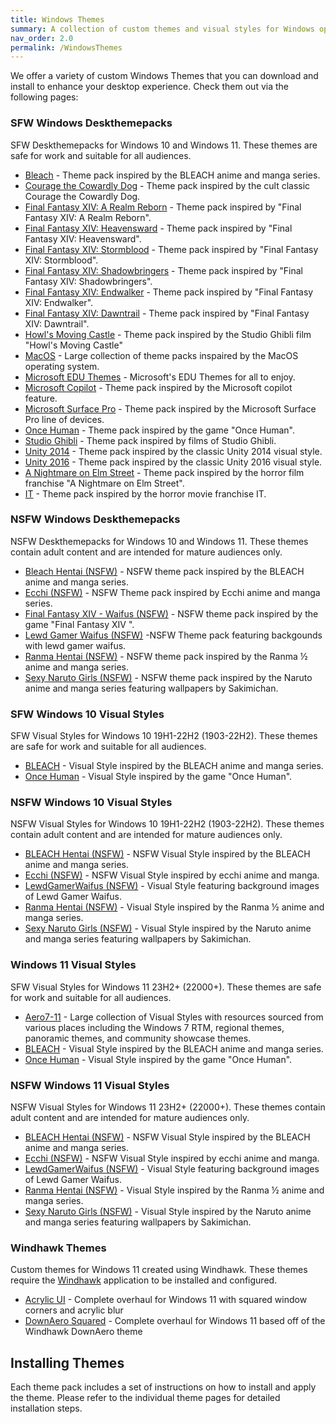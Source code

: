 ```yaml
---
title: Windows Themes
summary: A collection of custom themes and visual styles for Windows operating systems.
nav_order: 2.0
permalink: /WindowsThemes
---
```


We offer a variety of custom Windows Themes that you can download and install to enhance your desktop experience. Check them out via the following pages:

### SFW Windows Deskthemepacks

SFW Deskthemepacks for Windows 10 and Windows 11. These themes are safe for work and suitable for all audiences.

- [Bleach](https://the-back-room.info/WindowsThemes/Deskthemepacks/BLEACH) - Theme pack inspired by the BLEACH anime and manga series.
- [Courage the Cowardly Dog](https://the-back-room.info/WindowsThemes/Deskthemepacks/CourageTCD) - Theme pack inspired by the cult classic Courage the Cowardly Dog.
- [Final Fantasy XIV: A Realm Reborn](https://the-back-room.info/WindowsThemes/Deskthemepacks/FFXIVARealmReborn) - Theme pack inspired by "Final Fantasy XIV: A Realm Reborn".
- [Final Fantasy XIV: Heavensward](https://the-back-room.info/WindowsThemes/Deskthemepacks/FFXIVHeavensward) - Theme pack inspired by "Final Fantasy XIV: Heavensward".
- [Final Fantasy XIV: Stormblood](https://the-back-room.info/WindowsThemes/Deskthemepacks/FFXIVStormblood) - Theme pack inspired by "Final Fantasy XIV: Stormblood".
- [Final Fantasy XIV: Shadowbringers](https://the-back-room.info/WindowsThemes/Deskthemepacks/FFXIVShadowbringers) - Theme pack inspired by "Final Fantasy XIV: Shadowbringers".
- [Final Fantasy XIV: Endwalker](https://the-back-room.info/WindowsThemes/Deskthemepacks/FFXIVEW) - Theme pack inspired by "Final Fantasy XIV: Endwalker".
- [Final Fantasy XIV: Dawntrail](https://the-back-room.info/WindowsThemes/Deskthemepacks/FFXIVDawntrail) - Theme pack inspired by "Final Fantasy XIV: Dawntrail".
- [Howl's Moving Castle](https://the-back-room.info/WindowsThemes/Deskthemepacks/HowlsMovingCastle) - Theme pack inspired by the Studio Ghibli film "Howl's Moving Castle"
- [MacOS](https://the-back-room.info/WindowsThemes/Deskthemepacks/MacOS) - Large collection of theme packs inspaired by the MacOS operating system.
- [Microsoft EDU Themes](https://the-back-room.info/WindowsThemes/Deskthemepacks/MicrosoftEDUThemes) - Microsoft's EDU Themes for all to enjoy.
- [Microsoft Copilot](https://the-back-room.info/WindowsThemes/Deskthemepacks/MicrosoftCopilot) - Theme pack inspired by the Microsoft copilot feature.
- [Microsoft Surface Pro](https://the-back-room.info/WindowsThemes/Deskthemepacks/MicrosoftSurfacePro) - Theme pack inspired by the Microsoft Surface Pro line of devices.
- [Once Human](https://the-back-room.info/WindowsThemes/Deskthemepacks/OnceHuman) - Theme pack inspired by the game "Once Human".
- [Studio Ghibli](https://the-back-room.info/WindowsThemes/Deskthemepacks/StudioGhibli) - Theme pack inspired by films of Studio Ghibli.
- [Unity 2014](https://the-back-room.info/WindowsThemes/Deskthemepacks/Unity2014) - Theme pack inspired by the classic Unity 2014 visual style.
- [Unity 2016](https://the-back-room.info/WindowsThemes/Deskthemepacks/Unity2016) - Theme pack inspired by the classic Unity 2016 visual style.
- [A Nightmare on Elm Street](https://the-back-room.info/WindowsThemes/Deskthemepacks/ANightmareOnElmStreet) - Theme pack inspired by the horror film franchise "A Nightmare on Elm Street".
- [IT](https://the-back-room.info/WindowsThemes/Deskthemepacks/IT) - Theme pack inspired by the horror movie franchise IT.

### NSFW Windows Deskthemepacks

NSFW Deskthemepacks for Windows 10 and Windows 11. These themes contain adult content and are intended for mature audiences only.

- [Bleach Hentai (NSFW)](https://the-back-room.info/WindowsThemes/Deskthemepacks/BLEACHHentai) - NSFW theme pack inspired by the BLEACH anime and manga series.
- [Ecchi (NSFW)](https://the-back-room.info/WindowsThemes/Deskthemepacks/Ecchi) - NSFW Theme pack inspired by Ecchi anime and manga series.
- [Final Fantasy XIV - Waifus (NSFW)](https://the-back-room.info/WindowsThemes/Deskthemepacks/FinalFantasyXIVWaifus) - NSFW theme pack inspired by the game "Final Fantasy XIV ".
- [Lewd Gamer Waifus (NSFW)](https://the-back-room.info/WindowsThemes/Deskthemepacks/LewdGamerWaifus) -NSFW Theme pack featuring backgounds with lewd gamer waifus.
- [Ranma Hentai (NSFW)](https://the-back-room.info/WindowsThemes/Deskthemepacks/RanmaHentai) - NSFW theme pack inspired by the Ranma ½ anime and manga series.
- [Sexy Naruto Girls (NSFW)](https://the-back-room.info/WindowsThemes/Deskthemepacks/SexyNarutoGirls) - NSFW theme pack inspired by the Naruto anime and manga series featuring wallpapers by Sakimichan.

### SFW Windows 10 Visual Styles

SFW Visual Styles for Windows 10 19H1-22H2 (1903-22H2). These themes are safe for work and suitable for all audiences.

- [BLEACH](https://the-back-room.info/WindowsThemes/VisualStyles/Windows10/Bleach) - Visual Style inspired by the BLEACH anime and manga series.
- [Once Human](https://the-back-room.info/WindowsThemes/VisualStyles/Windows10/OnceHuman) - Visual Style inspired by the game "Once Human".

### NSFW Windows 10 Visual Styles

NSFW Visual Styles for Windows 10 19H1-22H2 (1903-22H2). These themes contain adult content and are intended for mature audiences only.

- [BLEACH Hentai (NSFW)](https://the-back-room.info/WindowsThemes/VisualStyles/Windows10/BLEACHHentai) - NSFW Visual Style inspired by the BLEACH anime and manga series.
- [Ecchi (NSFW)](https://the-back-room.info/WindowsThemes/VisualStyles/Windows10/Ecchi) - NSFW Visual Style inspired by ecchi anime and manga.
- [LewdGamerWaifus (NSFW)](https://the-back-room.info/WindowsThemes/VisualStyles/Windows10/LewdGamerWaifus) - Visual Style featuring background images of Lewd Gamer Waifus.
- [Ranma Hentai (NSFW)](https://the-back-room.info/WindowsThemes/VisualStyles/Windows10/RanmaHentai) - Visual Style inspired by the Ranma ½ anime and manga series.
- [Sexy Naruto Girls (NSFW)](https://the-back-room.info/WindowsThemes/VisualStyles/Windows10/SexyNarutoGirls) - Visual Style inspired by the Naruto anime and manga series featuring wallpapers by Sakimichan.

### Windows 11 Visual Styles

SFW Visual Styles for Windows 11 23H2+ (22000+). These themes are safe for work and suitable for all audiences.

- [Aero7-11](https://the-back-room.info/WindowsThemes/VisualStyles/Windows11/Aero7-11) - Large collection of Visual Styles with resources sourced from various places including the Windows 7 RTM, regional themes, panoramic themes, and community showcase themes.
- [BLEACH](https://the-back-room.info/WindowsThemes/VisualStyles/Windows11/Bleach) - Visual Style inspired by the BLEACH anime and manga series.
- [Once Human](https://the-back-room.info/WindowsThemes/VisualStyles/Windows11/OnceHuman) - Visual Style inspired by the game "Once Human".

### NSFW Windows 11 Visual Styles

NSFW Visual Styles for Windows 11 23H2+ (22000+). These themes contain adult content and are intended for mature audiences only.

- [BLEACH Hentai (NSFW)](https://the-back-room.info/WindowsThemes/VisualStyles/Windows11/BLEACHHentai) - NSFW Visual Style inspired by the BLEACH anime and manga series.
- [Ecchi (NSFW)](https://the-back-room.info/WindowsThemes/VisualStyles/Windows11/Ecchi) - NSFW Visual Style inspired by ecchi anime and manga.
- [LewdGamerWaifus (NSFW)](https://the-back-room.info/WindowsThemes/VisualStyles/Windows11/LewdGamerWaifus) - Visual Style featuring background images of Lewd Gamer Waifus.
- [Ranma Hentai (NSFW)](https://the-back-room.info/WindowsThemes/VisualStyles/Windows11/RanmaHentai) - Visual Style inspired by the Ranma ½ anime and manga series.
- [Sexy Naruto Girls (NSFW)](https://the-back-room.info/WindowsThemes/VisualStyles/Windows11/SexyNarutoGirls) - Visual Style inspired by the Naruto anime and manga series featuring wallpapers by Sakimichan.

### Windhawk Themes

Custom themes for Windows 11 created using Windhawk. These themes require the [Windhawk](https://windhawk.net) application to be installed and configured.

- [Acrylic UI](https://the-back-room.info/WindowsThemes/WindhawkThemes/AcrylicUI) - Complete overhaul for Windows 11 with squared window corners and acrylic blur
- [DownAero Squared](https://the-back-room.info/WindowsThemes/WindhawkThemes/DownAeroSquared) - Complete overhaul for Windows 11 based off of the Windhawk DownAero theme

## Installing Themes

Each theme pack includes a set of instructions on how to install and apply the theme. Please refer to the individual theme pages for detailed installation steps.